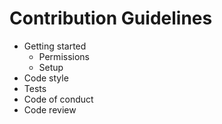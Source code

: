 # Contribution Guidelines

* Getting started
  * Permissions
  * Setup
* Code style
* Tests
* Code of conduct
* Code review
